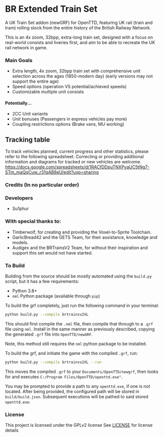 # BR Extended Train Set
A UK Train Set addon (newGRF) for OpenTTD, featuring UK rail (train and tram) rolling stock from the entire history of the British Railway Network.

This is an 4x zoom, 32bpp, extra-long train set, designed with a focus on real-world consists and liveries first, and aim to be able to recreate the UK rail network in game. 

### Main Goals
- Extra length, 4x zoom, 32bpp train set with comprehensive unit selection across the ages (1850-modern day) (early versions may not support the entire age)
- Speed options (operation VS potential/achieved speeds)
- Customizable multiple unit consists

#### Potentially...
- 2CC Unit variants
- Unit bonuses (Passengers in express vehicles pay more)
- Coupling restrictions options (Brake vans, MU working)

## Tracking table
To track vehicles planned, current progress and other statistics, please refer to the following spreadsheet. Correcting or providing additional information and diagrams for tracked or new vehicles are welcome.
https://docs.google.com/spreadsheets/d/1RACfDDpuTNXPyaUC5tNg7-STm_maQqCuw_r31gAB8eU/edit?usp=sharing

### Credits (In no particular order)

### Developers
- Su1phur

### With special thanks to:
- Timberwolf, for creating and providing the Voxel-to-Sprite Toolchain.
- GarlicBread42 and the GETS Team, for their assistance, knowledge and models.
- Audigex and the BRTrainsV2 Team, for without their inspiration and support this set would not have started.

### To Build
Building from the source should be mostly automated using the `build.py` script, but it has a few requirements:
  - Python 3.8+
  - `nml` Python package (available through `pip`)
  
To build the grf completely, just run the following command in your terminal:
```bash
python build.py --compile brtrainsv2XL
```
This should first compile the `.nml` file, then compile that through to a `.grf` file using `nml`.  Install in the same manner as previously described, copying the generated `.grf` file into `OpenTTD/newGRF`.

Note, this method still requires the `nml` python package to be installed.

To build the grf, and initiate the game with the compiled `.grf`, run:
```bash
python build.py --compile brtrainsv2XL --run 
```
This moves the compiled `.grf` to your `Documents/OpenTTD/newgrf`, then looks for and executes `C:/Program Files/OpenTTD/openttd.exe"`.

You may be prompted to provide a path to any `openttd.exe`, if one is not located. After being provided, the configured path will be stored in `build/build.json`. Subsequent executions will be pathed to said stored `openttd.exe`.

### License
This project is licensed under the GPLv2 license
See [LICENSE](./LICENSE) for license details
